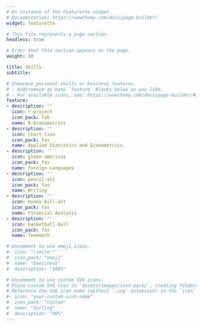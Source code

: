 ```yaml
---
# An instance of the Featurette widget.
# Documentation: https://wowchemy.com/docs/page-builder/
widget: featurette

# This file represents a page section.
headless: true

# Order that this section appears on the page.
weight: 30

title: Skills
subtitle:

# Showcase personal skills or business features.
# - Add/remove as many `feature` blocks below as you like.
# - For available icons, see: https://wowchemy.com/docs/page-builder/#icons
feature:
- description: ''
  icon: r-project
  icon_pack: fab
  name: R-Econometrics
- description: ''
  icon: chart-line
  icon_pack: fas
  name: Applied Statistics and Econometrics
- description: ''
  icon: globe-americas
  icon_pack: fas
  name: Foreign Languages
- description: ''
  icon: pencil-alt
  icon_pack: fas
  name: Writing
- description: ''
  icon: money-bill-alt
  icon_pack: fas
  name: Financial Analysis
- description: ''
  icon: basketball-ball
  icon_pack: fas
  name: Teamwork

# Uncomment to use emoji icons.
#- icon: ":smile:"
#  icon_pack: "emoji"
#  name: "Emojiness"
#  description: "100%"  

# Uncomment to use custom SVG icons.
# Place custom SVG icon in `assets/images/icon-pack/`, creating folders if necessary.
# Reference the SVG icon name (without `.svg` extension) in the `icon` field.
#- icon: "your-custom-icon-name"
#  icon_pack: "custom"
#  name: "Surfing"
#  description: "90%"
---
```

